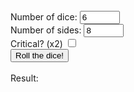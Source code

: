 <html>
     <head>
          <script type="text/javascript" src="tower.js"></script>
     </head>
     <body>
          <output name="rngQuote" id="rngQuote" form="input" value="Take a chance roll the dice"></output><br>
          <form  name="input" id="input" action="">
               <label for="numberDice">Number of dice:</label>
               <input type="number" name="numberDice" id="numberDice" value="6" max="999" min="1"><br>
               <label for="sides">Number of sides:</label>
               <input type="number" name="sides" id="sides" value="8" max="999" min="1"><br>
               <label for="critBox">Critical? (x2)</label>
               <input type="checkbox" id="critBox" name="critBox" value="1"><br>
               <button type="button" onClick="varSet()">Roll the dice!</button><br><br>
               <label for="result">Result: </label>
               <output name="result" id="result"></output>
          </form>
     </body>
</html>
